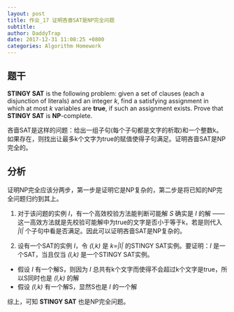```yaml
---
layout: post
title: 作业_17 证明吝啬SAT是NP完全问题
subtitle: 
author: DaddyTrap
date: 2017-12-31 11:08:25 +0800
categories: Algorithm Homework
---
```


## 题干

**STINGY SAT** is the following problem: given a set of clauses (each a disjunction of literals) and an integer *k*, find a satisfying assignment in which at most *k* variables are **true**, if such an assignment exists. Prove that **STINGY SAT** is **NP**-complete.

吝啬SAT是这样的问题：给出一组子句(每个子句都是文字的析取)和一个整数k。如果存在，则找出让最多k个文字为true的赋值使得子句满足。证明吝啬SAT是NP完全的。


## 分析

证明NP完全应该分两步，第一步是证明它是NP复杂的，第二步是将已知的NP完全问题归约到其上。

1. 对于该问题的实例 *I*，有一个高效校验方法能判断可能解 *S* 确实是 *I* 的解 —— 这一高效方法就是先校验可能解中为true的文字是否小于等于k，若是则代入 *|I|* 个子句中看是否满足。因此可以证明吝啬SAT是NP复杂的。

2. 设有一个SAT的实例 *I*，令 *(I,k)* 是 *k=|I|* 的STINGY SAT实例。要证明：*I* 是一个SAT，当且仅当 *(I,k)* 是一个STINGY SAT实例。
  + 假设 *I* 有一个解S，则因为 *I* 总共有k个文字而使得不会超过k个文字是true，所以S同时也是 *(I,k)* 的解
  + 假设 *(I,k)* 有一个解S，显然S也是 *I* 的一个解

综上，可知 **STINGY SAT** 也是NP完全问题。